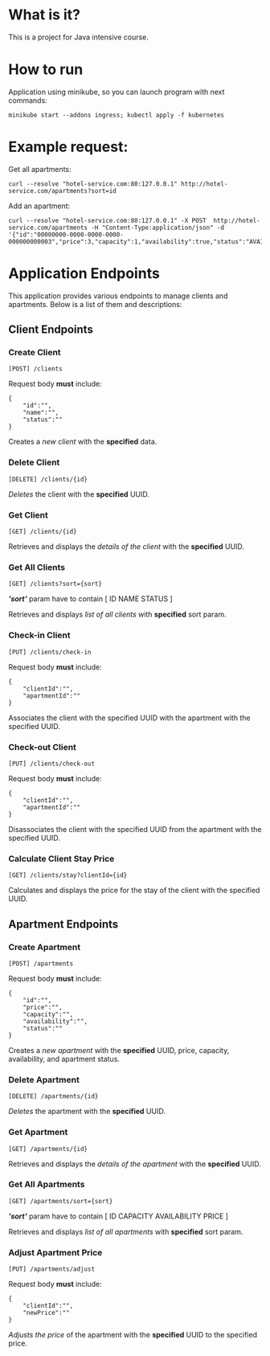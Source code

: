# What is it?

This is a project for Java intensive course.

# How to run

Application using minikube, so you can launch program with next commands:

```
minikube start --addons ingress; kubectl apply -f kubernetes
```

# Example request:

Get all apartments:

```
curl --resolve "hotel-service.com:80:127.0.0.1" http://hotel-service.com/apartments?sort=id
```

Add an apartment:

```
curl --resolve "hotel-service.com:80:127.0.0.1" -X POST  http://hotel-service.com/apartments -H "Content-Type:application/json" -d '{"id":"00000000-0000-0000-0000-000000000003","price":3,"capacity":1,"availability":true,"status":"AVAILABLE"}'
```

# Application Endpoints

This application provides various endpoints to manage clients and apartments. Below is a list of them and descriptions:

## Client Endpoints

### Create Client

```
[POST] /clients
```
Request body **must** include:
```
{
    "id":"",
    "name":"",
    "status":""
}
```

Creates a *new client* with the **specified** data.


### Delete Client

```
[DELETE] /clients/{id}
```

*Deletes* the client with the **specified** UUID.

### Get Client

```
[GET] /clients/{id}
```

Retrieves and displays the *details of the client* with the **specified** UUID.

### Get All Clients

```
[GET] /clients?sort={sort}
```

***'sort'*** param have to contain [ ID NAME STATUS ]

Retrieves and displays *list of all clients* with **specified** sort param.

### Check-in Client

```
[PUT] /clients/check-in
```
Request body **must** include:
```
{
    "clientId":"",
    "apartmentId":""
}
```
Associates the client with the specified UUID with the apartment with the specified UUID.

### Check-out Client

```
[PUT] /clients/check-out
```
Request body **must** include:
```
{
    "clientId":"",
    "apartmentId":""
}
```
Disassociates the client with the specified UUID from the apartment with the specified UUID.

### Calculate Client Stay Price

```
[GET] /clients/stay?clientId={id}
```

Calculates and displays the price for the stay of the client with the specified UUID.

## Apartment Endpoints

### Create Apartment

```
[POST] /apartments
```

Request body **must** include:
```
{
    "id":"",
    "price":"",
    "capacity":"",
    "availability":"",
    "status":""
}
```
Creates a *new apartment* with the **specified** UUID, price, capacity, availability, and apartment status.

### Delete Apartment

```
[DELETE] /apartments/{id}
```

*Deletes* the apartment with the **specified** UUID.

### Get Apartment

```
[GET] /apartments/{id}
```

Retrieves and displays the *details of the apartment* with the **specified** UUID.

### Get All Apartments

```
[GET] /apartments/sort={sort}
```

***'sort'*** param have to contain [ ID CAPACITY AVAILABILITY PRICE ]

Retrieves and displays *list of all apartments* with **specified** sort param.

### Adjust Apartment Price

```
[PUT] /apartments/adjust
```

Request body **must** include:
```
{
    "clientId":"",
    "newPrice":""
}
```

*Adjusts the price* of the apartment with the **specified** UUID to the specified price.


